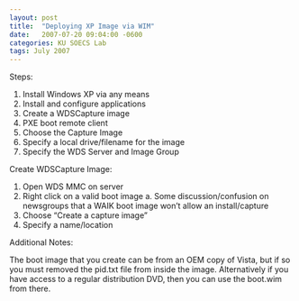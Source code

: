 ```yaml
---
layout: post
title:  "Deploying XP Image via WIM"
date:   2007-07-20 09:04:00 -0600
categories: KU SOECS Lab
tags: July 2007
---
```

Steps:

1. Install Windows XP via any means
2. Install and configure applications
3. Create a WDSCapture image
4. PXE boot remote client
5. Choose the Capture Image
6. Specify a local drive/filename for the image
7. Specify the WDS Server and Image Group

Create WDSCapture Image:

1. Open WDS MMC on server
2. Right click on a valid boot image
   a. Some discussion/confusion on newsgroups that a WAIK boot image won’t allow an install/capture
3. Choose “Create a capture image”
4. Specify a name/location

Additional Notes:

The boot image that you create can be from an OEM copy of Vista, but if so you must removed the pid.txt file from inside the image. Alternatively if you have access to a regular distribution DVD, then you can use the boot.wim from there.
